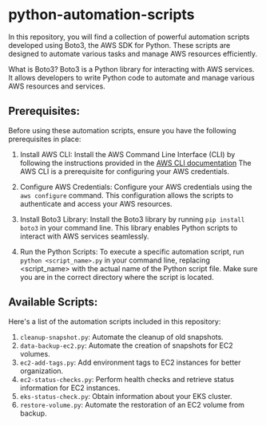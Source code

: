 # python-automation-scripts

In this repository, you will find a collection of powerful automation scripts developed using Boto3, the AWS SDK for Python. These scripts are designed to automate various tasks and manage AWS resources efficiently.

What is Boto3?
Boto3 is a Python library for interacting with AWS services. It allows developers to write Python code to automate and manage various AWS resources and services.

## Prerequisites:
Before using these automation scripts, ensure you have the following prerequisites in place:

1. Install AWS CLI: Install the AWS Command Line Interface (CLI) by following the instructions provided in the [AWS CLI documentation](https://docs.aws.amazon.com/cli/latest/userguide/getting-started-install.html) The AWS CLI is a prerequisite for configuring your AWS credentials.
  
2. Configure AWS Credentials: Configure your AWS credentials using the ```aws configure``` command. This configuration allows the scripts to authenticate and access your AWS resources.

3. Install Boto3 Library: Install the Boto3 library by running ```pip install boto3``` in your command line. This library enables Python scripts to interact with AWS services seamlessly.
 
5. Run the Python Scripts: To execute a specific automation script, run ```python <script_name>.py``` in your command line, replacing <script_name> with the actual name of the Python script file. Make sure you are in the correct directory where the script is located.


## Available Scripts:
Here's a list of the automation scripts included in this repository:

1. ```cleanup-snapshot.py```: Automate the cleanup of old snapshots.
2. ```data-backup-ec2.py```: Automate the creation of snapshots for EC2 volumes.
3. ```ec2-add-tags.py```: Add environment tags to EC2 instances for better organization.
4. ```ec2-status-checks.py```: Perform health checks and retrieve status information for EC2 instances.
5. ```eks-status-check.py```: Obtain information about your EKS cluster.
6. ```restore-volume.py```: Automate the restoration of an EC2 volume from backup.

